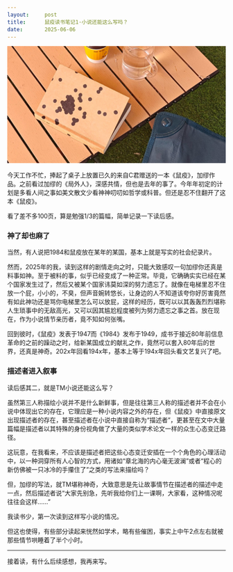 ```yaml
---
layout:     post
title:      鼠疫读书笔记1·小说还能这么写吗？
date:       2025-06-06
---
```

![S03E03](/images/202506/shuyi.jpg)


今天工作不忙，捧起了桌子上放置已久的来自C君赠送的一本《鼠疫》，加缪作品。之前看过加缪的《局外人》，深感共情，但也是去年的事了。今年年初定的计划是多看人间之事如美文散文少看神神叨叨如哲学或科普。但还是忍不住翻开了这本《鼠疫》。

看了差不多100页，算是勉强1/3的篇幅，简单记录一下读后感。

### 神了却也麻了

当然，有人说把1984和鼠疫放在某年的某国，基本上就是写实的社会纪录片。

然而，2025年的我，读到这样的剧情走向之时，只能大致感叹一句加缪你还真是料事如神。至于被料的事，似乎已经变成了一种正常。毕竟，它确确实实已经在某个国家发生过了，然后又被某个国家讳莫如深的努力遗忘了。就像在电梯里忍不住放一个屁，小小的，不臭，但声音婉转悠长，让身边的人不知道该夸你好厉害竟然有如此神功还是骂你电梯里怎么可以放屁，这样的经历，既可以以其轰轰烈烈堪称人生琐事中的无敌高光，又可以因其尴尬程度被列为努力遗忘之事之首。放在现在，作为小说情节亲历者，竟不知如何张嘴。

回到彼时，《鼠疫》发表于1947而《1984》发布于1949，成书于接近80年前信息革命的之前的躁动之时，给新某国成立的献礼之作，竟然可以套入80年后的世界，还真是神奇。202x年回看194x年，基本上等于194x年回头看文艺复兴了吧。

### 描述者进入叙事

读后感其二，就是TM小说还能这么写？

虽然第三人称描绘小说并不是什么新鲜事，但是往往第三人称的描述者并不会在小说中体现出它的存在，它理应是一种小说内容之外的存在，但《鼠疫》中直接原文出现描述者的存在，甚至描述者在小说中直接自称为“描述者”，更甚至在文中大量篇幅是描述者以其特殊的身份视角做了大量的类似学术论文一样的众生心态变迁路径。

这玩意，在我看来，不应该是描述者把这些心态变迁安插在一个个角色的心理活动中，以一种洞穿所有人心智的方式，用诸如“章北海的内心毫无波澜”或者“程心的新仿佛被一只冰冷的手攥住了”之类的写法来描绘吗？

但，加缪的写法，就TM堪称神奇，大致意思是先让故事情节在描述者的描述中走一点，然后描述者说“大家先别急，先听我给你们上一课啊，大家看，这种情况呢往往会这样……”

我读书少，第一次读到这样写小说的情况。

但这也使得，有些部分读起来恍然如学术，略有些催困，事实上中午2点左右就被那些情节哄睡着了半个小时。

---  
接着读，有什么后续感想，我再来写。
